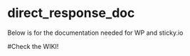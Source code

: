 # direct_response_doc
Below is for the documentation needed for WP and sticky.io


#Check the WIKI!
